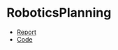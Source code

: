 # RoboticsPlanning
- [Report](https://github.com/rkato5680/RoboticsPlanning/blob/main/planning_report.pdf)
- [Code](https://github.com/rkato5680/RoboticsPlanning/blob/main/src/main.py)
